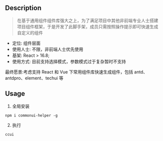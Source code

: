 ## Description

> 在基于通用组件组件库强大之上，为了满足项目中其他非前端专业人士搭建项目组件框架，于是开发了此脚手架，成员只需按照操作提示即可快速生成自定义的组件

- 定位: 组件层面
- 使用人士: 不限，非前端人士优先使用
- 基架: React > 16.8; 
- 使用方式: 目前支持选择模式，参数模式过于复杂暂时不支持

 最终愿景:考虑支持 React 和 Vue 下常用组件库快速生成组件，包括 antd、antdpro、element、techui 等

## Usage 
1. 全局安装
```
npm i commonui-helper -g
```
2. 执行
```
ccui
```









